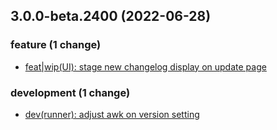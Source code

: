 ## 3.0.0-beta.2400 (2022-06-28)

### feature (1 change)

- [feat|wip(UI): stage new changelog display on update page](QuickBox/development/v3-development@d20ae1ddae1f6b678641fec657dbe33f6bc34583)

### development (1 change)

- [dev(runner): adjust awk on version setting](QuickBox/development/v3-development@5e0ae2118a6495075764d05ec8664b4389d37534)

